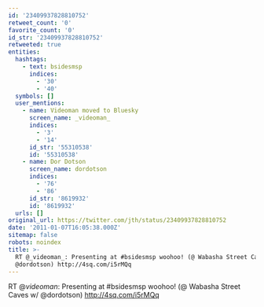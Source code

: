 ```yaml
---
id: '23409937828810752'
retweet_count: '0'
favorite_count: '0'
id_str: '23409937828810752'
retweeted: true
entities:
  hashtags:
    - text: bsidesmsp
      indices:
        - '30'
        - '40'
  symbols: []
  user_mentions:
    - name: Videoman moved to Bluesky
      screen_name: _videoman_
      indices:
        - '3'
        - '14'
      id_str: '55310538'
      id: '55310538'
    - name: Dor Dotson
      screen_name: dordotson
      indices:
        - '76'
        - '86'
      id_str: '8619932'
      id: '8619932'
  urls: []
original_url: https://twitter.com/jth/status/23409937828810752
date: '2011-01-07T16:05:38.000Z'
sitemap: false
robots: noindex
title: >-
  RT @_videoman_: Presenting at #bsidesmsp woohoo! (@ Wabasha Street Caves w/
  @dordotson) http://4sq.com/i5rMQq
---
```


RT @_videoman_: Presenting at #bsidesmsp woohoo! (@ Wabasha Street Caves w/ @dordotson) http://4sq.com/i5rMQq